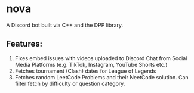 # nova
A Discord bot built via C++ and the DPP library. 

## Features: 
1. Fixes embed issues with videos uploaded to Discord Chat from Social Media Platforms (e.g. TikTok, Instagram, YouTube Shorts etc.)
2. Fetches tournament (Clash) dates for League of Legends 
3. Fetches random LeetCode Problems and their NeetCode solution. Can filter fetch by difficulty or question category. 

